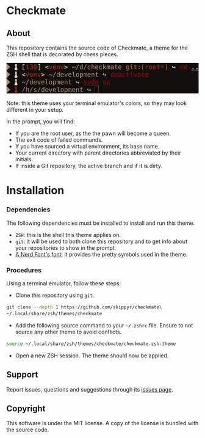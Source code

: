 # Checkmate
## About
This repository contains the source code of Checkmate, a theme for the ZSH shell that is decorated by chess pieces.

![](preview.webp)

Note: this theme uses your terminal emulator's colors, so they may look different in your setup.

In the prompt, you will find:

- If you are the root user, as the the pawn will become a queen.
- The exit code of failed commands.
- If you have sourced a virtual environment, its base name.
- Your current directory with parent directories abbreviated by their initials.
- If inside a Git repository, the active branch and if it is dirty.

# Installation
### Dependencies
The following dependencies must be installed to install and run this theme.

- `ZSH`: this is the shell this theme applies on.
- `git`: it will be used to both clone this repository and to get info about your repositories to show in the prompt.
- [A Nerd Font's font](https://www.nerdfonts.com/font-downloads): it provides the pretty symbols used in the theme.

### Procedures
Using a terminal emulator, follow these steps:

- Clone this repository using `git`.

```bash
git clone --depth 1 https://github.com/skippyr/checkmate\
~/.local/share/zsh/themes/checkmate
```

- Add the following source command to your `~/.zshrc` file. Ensure to not source any other theme to avoid conflicts.

```bash
source ~/.local/share/zsh/themes/checkmate/checkmate.zsh-theme
```

- Open a new ZSH session. The theme should now be applied.

## Support
Report issues, questions and suggestions through its [issues page](https://github.com/skippyr/checkmate/issues).

## Copyright
This software is under the MIT license. A copy of the license is bundled with the source code.
